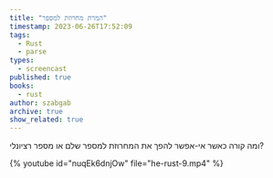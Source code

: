 ```yaml
---
title: "המרת מחרוזת למספר"
timestamp: 2023-06-26T17:52:09
tags:
  - Rust
  - parse
types:
  - screencast
published: true
books:
  - rust
author: szabgab
archive: true
show_related: true
---
```



ומה קורה כאשר אי-אפשר להפך את המחרוזת למספר שלם או מספר רציונלי?


{% youtube id="nuqEk6dnjOw" file="he-rust-9.mp4" %}
